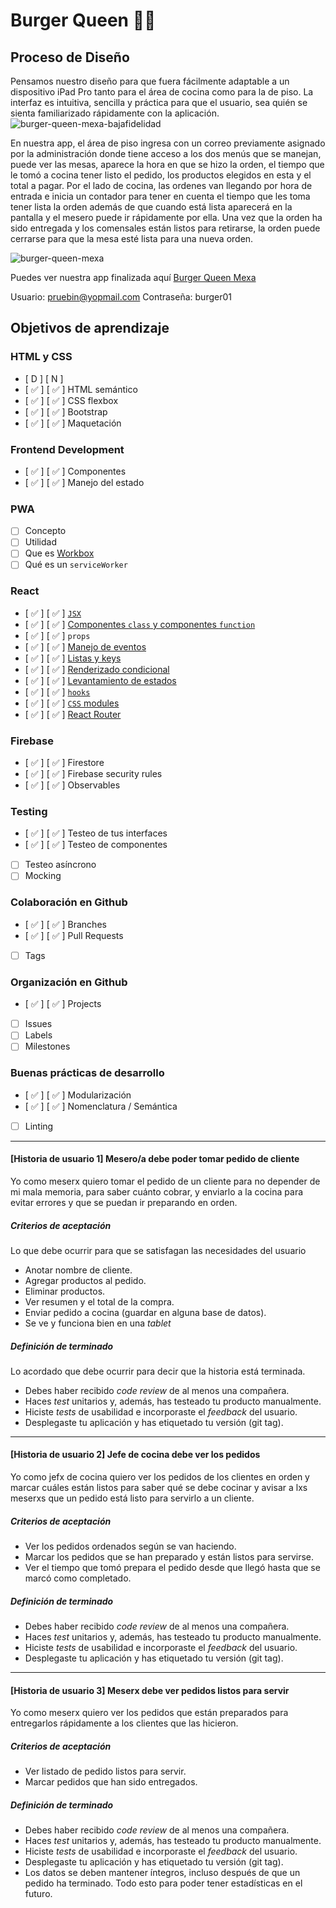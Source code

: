 # Burger Queen 🍔🔥

## Proceso de Diseño

Pensamos nuestro diseño para que fuera fácilmente adaptable a un dispositivo iPad Pro tanto para el área de cocina como para la de piso.
La interfaz es intuitiva, sencilla y práctica para que el usuario, sea quién se sienta familiarizado rápidamente con la aplicación.
![burger-queen-mexa-bajafidelidad]("https://i.ibb.co/8Kjm25T/burger-queen-mexa-baja.png")

En nuestra app, el área de piso ingresa con un correo previamente asignado por la administración donde tiene acceso a los dos menús que se manejan, puede ver las mesas, aparece la hora en que se hizo la orden, el tiempo que le tomó a cocina tener listo el pedido, los productos elegidos en esta y el total a pagar.
Por el lado de cocina, las ordenes van llegando por hora de entrada e inicia un contador para tener en cuenta el tiempo que les toma tener lista la orden además de que cuando está lista aparecerá en la pantalla y el mesero puede ir rápidamente por ella.
Una vez que la orden ha sido entregada y los comensales están listos para retirarse, la orden puede cerrarse para que la mesa esté lista para una nueva orden.

![burger-queen-mexa]("https://i.ibb.co/XYRr5kf/burger-queen.png")

Puedes ver nuestra app finalizada aquí [Burger Queen Mexa](https://fasez26.github.io/CDMX009-BurgerQueen/#/)

Usuario: pruebin@yopmail.com
Contraseña: burger01

## Objetivos de aprendizaje

### HTML y CSS
- [ D ] [ N ]
- [ ✅ ] [ ✅ ]  HTML semántico
- [ ✅ ] [ ✅ ] CSS flexbox
- [ ✅ ] [ ✅ ] Bootstrap
- [ ✅ ] [ ✅ ] Maquetación

### Frontend Development

- [ ✅ ] [ ✅ ] Componentes
- [ ✅ ] [ ✅ ] Manejo del estado

### PWA

- [ ] Concepto
- [ ] Utilidad
- [ ] Que es [Workbox](https://developers.google.com/web/tools/workbox)
- [ ] Qué es un `serviceWorker`

### React

- [ ✅ ] [ ✅ ] [`JSX`](https://es.reactjs.org/docs/introducing-jsx.html)
- [ ✅ ] [ ✅ ] [Componentes `class` y componentes `function`](https://es.reactjs.org/docs/components-and-props.html#function-and-class-components)
- [ ✅ ] [ ✅ ] `props`
- [ ✅ ] [ ✅ ] [Manejo de eventos](https://es.reactjs.org/docs/handling-events.html)
- [ ✅ ] [ ✅ ]  [Listas y keys](https://es.reactjs.org/docs/lists-and-keys.html)
- [ ✅ ] [ ✅ ]  [Renderizado condicional](https://es.reactjs.org/docs/conditional-rendering.html)
- [ ✅ ] [ ✅ ]  [Levantamiento de estados](https://es.reactjs.org/docs/lifting-state-up.html)
- [ ✅ ] [ ✅ ]  [`hooks`](https://es.reactjs.org/docs/hooks-intro.html)
- [ ✅ ] [ ✅ ]  [`CSS` modules](https://create-react-app.dev/docs/adding-a-css-modules-stylesheet)
- [ ✅ ] [ ✅ ]  [React Router](https://reacttraining.com/react-router/web)

### Firebase

- [ ✅ ] [ ✅ ]  Firestore
- [ ✅ ] [ ✅ ]  Firebase security rules
- [ ✅ ] [ ✅ ] Observables

### Testing

- [ ✅ ] [ ✅ ] Testeo de tus interfaces
- [ ✅ ] [ ✅ ] Testeo de componentes
- [ ] Testeo asíncrono
- [ ] Mocking

### Colaboración en Github

- [ ✅ ] [ ✅ ] Branches
- [ ✅ ] [ ✅ ] Pull Requests
- [ ] Tags

### Organización en Github

- [ ✅ ] [ ✅ ] Projects
- [ ] Issues
- [ ] Labels
- [ ] Milestones

### Buenas prácticas de desarrollo

- [ ✅ ] [ ✅ ] Modularización
- [ ✅ ] [ ✅ ] Nomenclatura / Semántica
- [ ] Linting

---

#### [Historia de usuario 1] Mesero/a debe poder tomar pedido de cliente

Yo como meserx quiero tomar el pedido de un cliente para no depender de mi mala
memoria, para saber cuánto cobrar, y enviarlo a la cocina para evitar errores y
que se puedan ir preparando en orden.

##### Criterios de aceptación

Lo que debe ocurrir para que se satisfagan las necesidades del usuario

- Anotar nombre de cliente.
- Agregar productos al pedido.
- Eliminar productos.
- Ver resumen y el total de la compra.
- Enviar pedido a cocina (guardar en alguna base de datos).
- Se ve y funciona bien en una _tablet_

##### Definición de terminado

Lo acordado que debe ocurrir para decir que la historia está terminada.

- Debes haber recibido _code review_ de al menos una compañera.
- Haces _test_ unitarios y, además, has testeado tu producto manualmente.
- Hiciste _tests_ de usabilidad e incorporaste el _feedback_ del usuario.
- Desplegaste tu aplicación y has etiquetado tu versión (git tag).

---

#### [Historia de usuario 2] Jefe de cocina debe ver los pedidos

Yo como jefx de cocina quiero ver los pedidos de los clientes en orden y
marcar cuáles están listos para saber qué se debe cocinar y avisar a lxs meserxs
que un pedido está listo para servirlo a un cliente.

##### Criterios de aceptación

- Ver los pedidos ordenados según se van haciendo.
- Marcar los pedidos que se han preparado y están listos para servirse.
- Ver el tiempo que tomó prepara el pedido desde que llegó hasta que se
  marcó como completado.

##### Definición de terminado

- Debes haber recibido _code review_ de al menos una compañera.
- Haces _test_ unitarios y, además, has testeado tu producto manualmente.
- Hiciste _tests_ de usabilidad e incorporaste el _feedback_ del usuario.
- Desplegaste tu aplicación y has etiquetado tu versión (git tag).

---

#### [Historia de usuario 3] Meserx debe ver pedidos listos para servir

Yo como meserx quiero ver los pedidos que están preparados para entregarlos
rápidamente a los clientes que las hicieron.

##### Criterios de aceptación

- Ver listado de pedido listos para servir.
- Marcar pedidos que han sido entregados.

##### Definición de terminado

- Debes haber recibido _code review_ de al menos una compañera.
- Haces _test_ unitarios y, además, has testeado tu producto manualmente.
- Hiciste _tests_ de usabilidad e incorporaste el _feedback_ del usuario.
- Desplegaste tu aplicación y has etiquetado tu versión (git tag).
- Los datos se deben mantener íntegros, incluso después de que un pedido ha
  terminado. Todo esto para poder tener estadísticas en el futuro.

